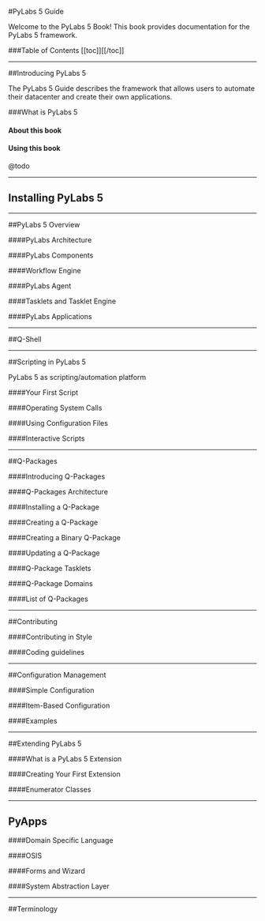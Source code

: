 #PyLabs 5 Guide

Welcome to the PyLabs 5 Book! This book provides documentation for the PyLabs 5 framework.

###Table of Contents
[[toc]][[/toc]]

----

##Introducing PyLabs 5

The PyLabs 5 Guide describes the framework that allows users to automate their datacenter and create their own applications. 

###What is PyLabs 5

#### About this book

#### Using this book
@todo

----

## Installing PyLabs 5

----

##PyLabs 5 Overview

####PyLabs Architecture

####PyLabs Components

####Workflow Engine

####PyLabs Agent

####Tasklets and Tasklet Engine

####PyLabs Applications

----

##Q-Shell

----

##Scripting in PyLabs 5

PyLabs 5 as scripting/automation platform

####Your First Script

####Operating System Calls

####Using Configuration Files

####Interactive Scripts

----

##Q-Packages

####Introducing Q-Packages

####Q-Packages Architecture

####Installing a Q-Package

####Creating a Q-Package

####Creating a Binary Q-Package

####Updating a Q-Package

####Q-Package Tasklets

####Q-Package Domains

####List of Q-Packages

----

##Contributing

####Contributing in Style

####Coding guidelines

----

##Configuration Management

####Simple Configuration

####Item-Based Configuration

####Examples

----

##Extending PyLabs 5

####What is a PyLabs 5 Extension

####Creating Your First Extension

####Enumerator Classes

----

## PyApps

####Domain Specific Language

####OSIS

####Forms and Wizard

####System Abstraction Layer

----

##Terminology

